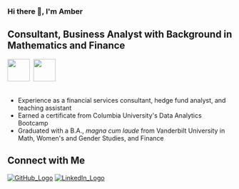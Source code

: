 ### Hi there 👋, I'm Amber

<!--
**amberteets/amberteets** is a ✨ _special_ ✨ repository because its `README.md` (this file) appears on your GitHub profile.

Here are some ideas to get you started:

- 🔭 I’m currently working on ...
- 🌱 I’m currently learning ...
- 👯 I’m looking to collaborate on ...
- 🤔 I’m looking for help with ...
- 💬 Ask me about ...
- 📫 How to reach me: ...
- 😄 Pronouns: ...
- ⚡ Fun fact: ...
-->

## Consultant, Business Analyst with Background in Mathematics and Finance

<!-- Achievements -->
<div>
  <kbd>
    <img src="https://user-images.githubusercontent.com/68611255/129960022-790488f4-e676-48fe-8f8b-92431c5b7602.png" height=50></img>
    <img src="https://user-images.githubusercontent.com/68611255/129960335-d2f97671-618b-430c-be64-bba6da8ed3ec.jpeg" height=50></img>
  </kbd>
</div>

<br/>

- Experience as a financial services consultant, hedge fund analyst, and teaching assistant
- Earned a certificate from Columbia University's Data Analytics Bootcamp
- Graduated with a B.A., *magna cum laude* from Vanderbilt University in Math, Women's and Gender Studies, and Finance

## Connect with Me

[![GitHub_Logo](https://user-images.githubusercontent.com/68611255/129258469-513865ec-4da6-4181-a9b8-ff4f6c0c4e5f.png)][1] [![LinkedIn_Logo](https://user-images.githubusercontent.com/68611255/129258172-31904a99-0f98-40c9-8f94-c9a389b7e5e2.png)][2]

<!-- Links -->
[1]: https://github.com/amberteets
[2]: https://www.linkedin.com/in/amber-teetsel/
